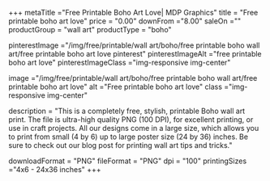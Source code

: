 +++
metaTitle ="Free Printable Boho Art Love| MDP Graphics"
title = "Free printable boho art love"
price = "0.00"
downFrom ="8.00"
saleOn =""
productGroup = "wall art"
productType = "boho"

pinterestImage ="/img/free/printable/wall art/boho/free printable boho wall art/free printable boho art love pinterest"
pinterestImageAlt ="free printable boho art love"
pinterestImageClass ="img-responsive img-center"

image ="/img/free/printable/wall art/boho/free printable boho wall art/free printable boho art love"
alt ="Free printable boho art love"
class ="img-responsive img-center"

description = "This is a completely free, stylish, printable Boho wall art print. The file is ultra-high quality PNG (100 DPI), for excellent printing, or use in craft projects. All our designs come in a large size, which allows you to print from small (4 by 6) up to large poster size (24 by 36) inches. Be sure to check out our blog post for printing wall art tips and tricks."

downloadFormat = "PNG"
fileFormat = "PNG"
dpi = "100"
printingSizes ="4x6 - 24x36 inches"
+++


